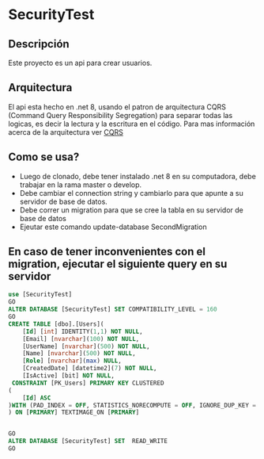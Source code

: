 # SecurityTest

## Descripción

Este proyecto es un api para crear usuarios.

## Arquitectura

El api esta hecho en .net 8, usando el patron de arquitectura CQRS (Command Query Responsibility Segregation) para separar todas las logicas, es decir la lectura y la escritura en el código.
Para mas información acerca de la arquitectura ver [CQRS](https://learn.microsoft.com/es-es/azure/architecture/patterns/cqrs)

## Como se usa?

- Luego de clonado, debe tener instalado .net 8 en su computadora, debe trabajar en la rama master o develop.
- Debe cambiar el connection string y cambiarlo para que apunte a su servidor de base de datos.
- Debe correr un migration para que se cree la tabla en su servidor de base de datos
- Ejeutar este comando update-database SecondMigration

## En caso de tener inconvenientes con el migration, ejecutar el siguiente query en su servidor

```sql CREATE DATABASE [SecurityTest]
use [SecurityTest]
GO
ALTER DATABASE [SecurityTest] SET COMPATIBILITY_LEVEL = 160
GO
CREATE TABLE [dbo].[Users](
	[Id] [int] IDENTITY(1,1) NOT NULL,
	[Email] [nvarchar](100) NOT NULL,
	[UserName] [nvarchar](500) NOT NULL,
	[Name] [nvarchar](500) NOT NULL,
	[Role] [nvarchar](max) NULL,
	[CreatedDate] [datetime2](7) NOT NULL,
	[IsActive] [bit] NOT NULL,
 CONSTRAINT [PK_Users] PRIMARY KEY CLUSTERED 
(
	[Id] ASC
)WITH (PAD_INDEX = OFF, STATISTICS_NORECOMPUTE = OFF, IGNORE_DUP_KEY = OFF, ALLOW_ROW_LOCKS = ON, ALLOW_PAGE_LOCKS = ON, OPTIMIZE_FOR_SEQUENTIAL_KEY = OFF) ON [PRIMARY]
) ON [PRIMARY] TEXTIMAGE_ON [PRIMARY]


GO
ALTER DATABASE [SecurityTest] SET  READ_WRITE 
GO

